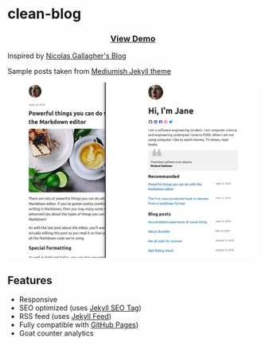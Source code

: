 # clean-blog

<h3 align="center"><a href="https://sumeetmathpati.github.io/clean-blog/">View Demo</a></h3>
<p>Inspired by <a href="http://nicolasgallagher.com/">Nicolas Gallagher's Blog</a></p>
<p>Sample posts taken from <a href="https://github.com/wowthemesnet/mediumish-theme-jekyll/">Mediumish Jekyll theme</a></p>

<img src="https://raw.githubusercontent.com/sumeetmathpati/clean-blog/main/_screenshots/featured-image.png" />


## Features

* Responsive
* SEO optimized (uses [Jekyll SEO Tag](https://github.com/jekyll/jekyll-seo-tag))
* RSS feed (uses [Jekyll Feed](https://github.com/jekyll/jekyll-feed))
* Fully compatible with [GitHub Pages](https://pages.github.com/))
* Goat counter analytics

